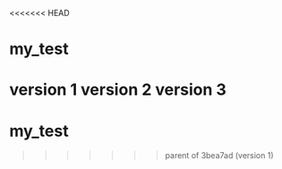 <<<<<<< HEAD
# my_test
version 1
version 2
version 3
=======
# my_test
>>>>>>> parent of 3bea7ad (version 1)
